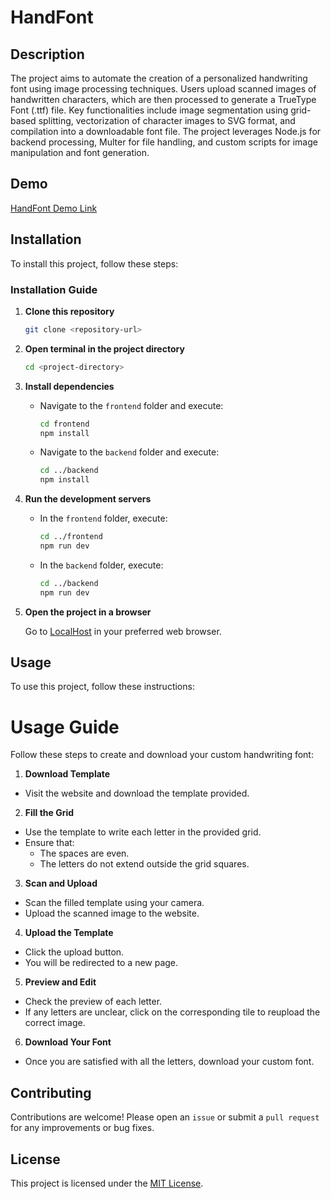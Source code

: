 # HandFont

## Description

The project aims to automate the creation of a personalized handwriting font using image processing techniques. Users upload scanned images of handwritten characters, which are then processed to generate a TrueType Font (.ttf) file. Key functionalities include image segmentation using grid-based splitting, vectorization of character images to SVG format, and compilation into a downloadable font file. The project leverages Node.js for backend processing, Multer for file handling, and custom scripts for image manipulation and font generation.

## Demo
[HandFont Demo Link](https://youtu.be/bPF9YTvGUec)

## Installation

To install this project, follow these steps:

### Installation Guide

1. **Clone this repository**
   ```sh
   git clone <repository-url>
   ```

2. **Open terminal in the project directory**
    ```sh
    cd <project-directory>
    ```

3. **Install dependencies**
    - Navigate to the `frontend` folder and execute:
        ```sh
        cd frontend
        npm install
        ```
    - Navigate to the `backend` folder and execute:
        ```sh
        cd ../backend
        npm install
        ```

4. **Run the development servers**
    - In the `frontend` folder, execute:
        ```sh
        cd ../frontend
        npm run dev
        ```
    - In the `backend` folder, execute:
        ```sh
        cd ../backend
        npm run dev
        ```

5. **Open the project in a browser**

    Go to [LocalHost](http://localhost:5173) in your preferred web browser.

## Usage

To use this project, follow these instructions:

# Usage Guide

Follow these steps to create and download your custom handwriting font:

1. **Download Template**
- Visit the website and download the template provided.

2. **Fill the Grid**
- Use the template to write each letter in the provided grid.
- Ensure that:
  - The spaces are even.
  - The letters do not extend outside the grid squares.

3. **Scan and Upload**
- Scan the filled template using your camera.
- Upload the scanned image to the website.

4. **Upload the Template**
- Click the upload button.
- You will be redirected to a new page.

5. **Preview and Edit**
- Check the preview of each letter.
- If any letters are unclear, click on the corresponding tile to reupload the correct image.

6. **Download Your Font**
- Once you are satisfied with all the letters, download your custom font.

## Contributing

Contributions are welcome! Please open an `issue` or submit a `pull request` for any improvements or bug fixes.

## License

This project is licensed under the [MIT License](LICENSE).

